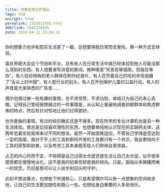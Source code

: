 ```yaml
---
title: 想象和常见的烟云
tags: 杂谈
encrypt: true
permalink: 1523512582.html
abbrlink: 2642259345
date: 2018-04-12 13:56:22
---
```

你的想象力也许和现实生活差了一截，总想要挣脱日常而去冒险，换一种方式去体验。
<!--more-->
喜欢奇葩大会这个节目和平台，总有些人在日常生活中就已经体验到他人可能没那么深刻的东西。有人想要谱写诗意的歌词，换种情意”天青色等烟雨，而我在等你”，有人在给特殊的老人群体在制作纪录片，有人在凭着自己的吃的本性拍摄了“舌尖上的中国”，有人是行业的前头，有人在开创保护儿童的公益行动，有人的声音是大家熟悉的广告音……

偶尔也想过做一些有趣的事情，也不求惊赞，不求功勋，单纯只为自己的本心去做。记得自己曾经很想做过的一件事情是，从认知上普遍地调查抑郁群体和焦虑群体的特点，然后有针对性地让他们过得更好。

也许是做的事情，有过的经历确实还是不够多。现在所学的专业计算机也是另一种生活体验。我总是比较喜欢理性的东西，也想要单纯地认识现在的互联网主体，这两年也着实给我带来过不同的想法，虽然一开始很难适应。不管自己学得是否达到一定的高度，我对于手上的工具和即将开发的工具都只有一个共识，我会更倾向于工具的原型和初衷，以及考虑工具本身能否给人们带来自发效益。

忐忑的内心时而不定，不晓得是自己过得太仓促还是生活让自己太仓促，似乎很多感受都在慢慢地淡化，这不是我的初衷但却是我的倾向。只是，面临众多踌躇而唯一的信念，仍旧是那可以让人驻步和回头的守护。

此刻不想谈重点，也想放下所谓核心，只是希望偶尔可以有一点想象的空间和余地，让自己的生活更加随性和随心一些。也想给身边重要的人多些快乐。
